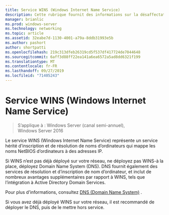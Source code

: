 ```yaml
---
title: Service WINS (Windows Internet Name Service)
description: Cette rubrique fournit des informations sur la désaffectation de WINS et l’utilisation de DNS pour les services de résolution de noms sur votre réseau.
manager: brianlic
ms.prod: windows-server
ms.technology: networking
ms.topic: article
ms.assetid: 32eabe7d-1130-4001-a79a-8ddb31993e5b
ms.author: pashort
author: shortpatti
ms.openlocfilehash: 219c313dfeb26319cd5f537df417724de7044648
ms.sourcegitcommit: 6aff3d88ff22ea141a6ea6572a5ad8dd6321f199
ms.translationtype: MT
ms.contentlocale: fr-FR
ms.lasthandoff: 09/27/2019
ms.locfileid: "71405243"
---
```

#  <a name="windows-internet-name-service-wins"></a>Service WINS (Windows Internet Name Service)

>S’applique à : Windows Server (canal semi-annuel), Windows Server 2016

Le service WINS (Windows Internet Name Service) représente un service hérité d’inscription et de résolution de noms d’ordinateurs qui mappe les noms NetBIOS d’ordinateurs à des adresses IP.

Si WINS n’est pas déjà déployé sur votre réseau, ne déployez pas WINS-à la place, déployez Domain Name System \(DNS\). DNS fournit également des services de résolution et d’inscription de nom d’ordinateur, et inclut de nombreux avantages supplémentaires par rapport à WINS, tels que l’intégration à Active Directory Domain Services.

Pour plus d’informations, consultez [DNS (Domain Name System)](https://docs.microsoft.com/windows-server/networking/dns/dns-top) .

Si vous avez déjà déployé WINS sur votre réseau, il est recommandé de déployer le DNS, puis de le mettre hors service.
